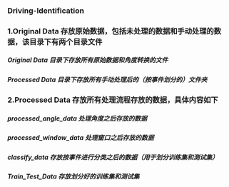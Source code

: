 ### Driving-Identification
### 1.Original Data 存放原始数据，包括未处理的数据和手动处理的数据，该目录下有两个目录文件
##### Original Data 目录下存放所有原始数据和角度转换的文件
##### Processed Data 目录下存放所有手动处理后的（按事件划分的）文件夹

### 2.Processed Data 存放所有处理流程存放的数据，具体内容如下
##### processed_angle_data  处理角度之后存放的数据
##### processed_window_data 处理窗口之后存放的数据
##### classify_data 存放按事件进行分类之后的数据（用于划分训练集和测试集）
##### Train_Test_Data 存放划分好的训练集和测试集
